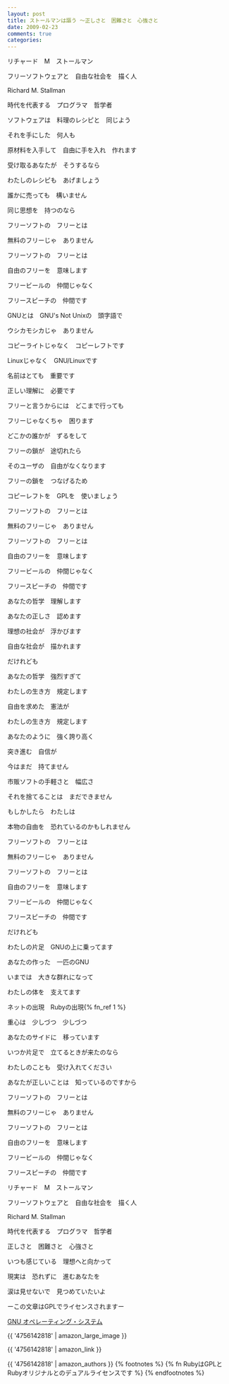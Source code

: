 ```yaml
---
layout: post
title: ストールマンは謳う ～正しさと　困難さと　心強さと
date: 2009-02-23
comments: true
categories:
---
```



リチャード　M　ストールマン

フリーソフトウェアと　自由な社会を　描く人

Richard M. Stallman

時代を代表する　プログラマ　哲学者


ソフトウェアは　料理のレシピと　同じよう

それを手にした　何人も

原材料を入手して　自由に手を入れ　作れます

受け取るあなたが　そうするなら

わたしのレシピも　あげましょう

誰かに売っても　構いません

同じ思想を　持つのなら


フリーソフトの　フリーとは

無料のフリーじゃ　ありません

フリーソフトの　フリーとは

自由のフリーを　意味します

フリービールの　仲間じゃなく

フリースピーチの　仲間です


GNUとは　GNU's Not Unixの　頭字語で

ウシカモシカじゃ　ありません

コピーライトじゃなく　コピーレフトです

Linuxじゃなく　GNU/Linuxです

名前はとても　重要です

正しい理解に　必要です


フリーと言うからには　どこまで行っても

フリーじゃなくちゃ　困ります

どこかの誰かが　ずるをして

フリーの鎖が　途切れたら

そのユーザの　自由がなくなります

フリーの鎖を　つなげるため

コピーレフトを　GPLを　使いましょう


フリーソフトの　フリーとは

無料のフリーじゃ　ありません

フリーソフトの　フリーとは

自由のフリーを　意味します

フリービールの　仲間じゃなく

フリースピーチの　仲間です


あなたの哲学　理解します

あなたの正しさ　認めます

理想の社会が　浮かびます

自由な社会が　描かれます


だけれども


あなたの哲学　強烈すぎて

わたしの生き方　規定します

自由を求めた　憲法が

わたしの生き方　規定します

あなたのように　強く誇り高く

突き進む　自信が

今はまだ　持てません


市販ソフトの手軽さと　幅広さ

それを捨てることは　まだできません

もしかしたら　わたしは

本物の自由を　恐れているのかもしれません


フリーソフトの　フリーとは

無料のフリーじゃ　ありません

フリーソフトの　フリーとは

自由のフリーを　意味します

フリービールの　仲間じゃなく

フリースピーチの　仲間です


だけれども


わたしの片足　GNUの上に乗ってます

あなたの作った　一匹のGNU

いまでは　大きな群れになって

わたしの体を　支えてます

ネットの出現　Rubyの出現{% fn_ref 1 %}

重心は　少しづつ　少しづつ

あなたのサイドに　移っています

いつか片足で　立てるときが来たのなら

わたしのことも　受け入れてください

あなたが正しいことは　知っているのですから


フリーソフトの　フリーとは

無料のフリーじゃ　ありません

フリーソフトの　フリーとは

自由のフリーを　意味します

フリービールの　仲間じゃなく

フリースピーチの　仲間です


リチャード　M　ストールマン

フリーソフトウェアと　自由な社会を　描く人

Richard M. Stallman

時代を代表する　プログラマ　哲学者


正しさと　困難さと　心強さと

いつも感じている　理想へと向かって

現実は　恐れずに　進むあなたを

涙は見せないで　見つめていたいよ


ーこの文章はGPLでライセンスされますー

[GNU オペレーティング・システム](http://www.gnu.org/home.ja.html)

{{ '4756142818' | amazon_large_image }}

{{ '4756142818' | amazon_link }}

{{ '4756142818' | amazon_authors }}
{% footnotes %}
   {% fn RubyはGPLとRubyオリジナルとのデュアルライセンスです %}
{% endfootnotes %}
